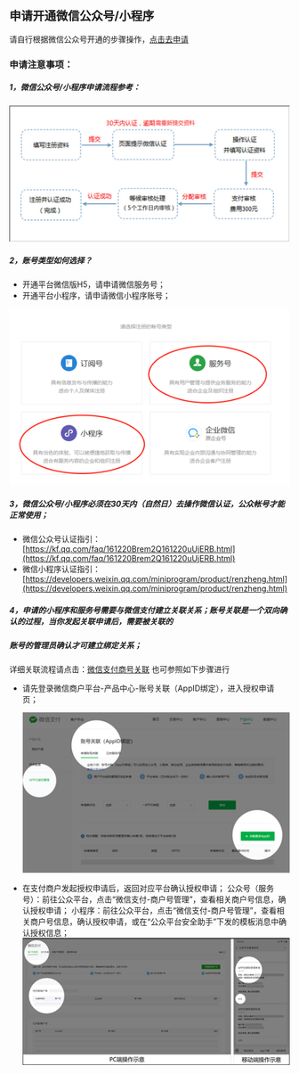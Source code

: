 ## 申请开通微信公众号/小程序

请自行根据微信公众号开通的步骤操作，[点击去申请](https://kf.qq.com/faq/120911VrYVrA151013MfYvYV.html)

### 申请注意事项：

##### 1，微信公众号/小程序申请流程参考：

![](/assets/import6.png)

##### 2，账号类型如何选择？

* 开通平台微信版H5，请申请微信服务号；
* 开通平台小程序，请申请微信小程序账号；

![](/assets/import7.png)

##### 3，微信公众号/小程序必须在30天内（自然日）去操作微信认证，公众帐号才能正常使用；

* 微信公众号认证指引：[https://kf.qq.com/faq/161220Brem2Q161220uUjERB.html](https://kf.qq.com/faq/161220Brem2Q161220uUjERB.html)
* 微信小程序认证指引：[https://developers.weixin.qq.com/miniprogram/product/renzheng.html](https://developers.weixin.qq.com/miniprogram/product/renzheng.html)

##### 4，申请的小程序和服务号需要与微信支付建立关联关系；账号关联是一个双向确认的过程，当你发起关联申请后，需要被关联的

##### 账号的管理员确认才可建立绑定关系；

详细关联流程请点击：[微信支付商号关联](https://pay.weixin.qq.com/static/pay_setting/appid_protocol.shtml)  也可参照如下步骤进行

* 请先登录微信商户平台-产品中心-账号关联（AppID绑定），进入授权申请页；

  ![](/assets/import8.png)

* 在支付商户发起授权申请后，返回对应平台确认授权申请； 公众号（服务号）：前往公众平台，点击“微信支付-商户号管理”，查看相关商户号信息，确认授权申请； 小程序：前往公众平台，点击“微信支付-商户号管理”，查看相关商户号信息，确认授权申请，或在“公众平台安全助手”下发的模板消息中确认授权信息；![](/assets/import9.png)



